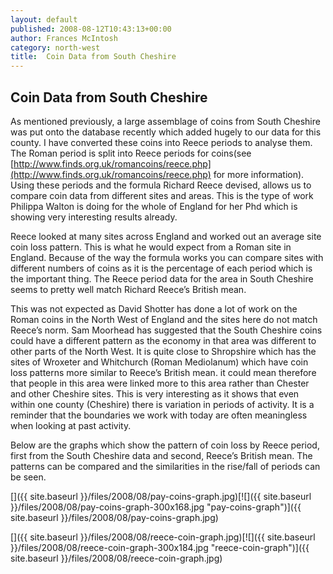 ```yaml
---
layout: default
published: 2008-08-12T10:43:13+00:00
author: Frances McIntosh
category: north-west
title:  Coin Data from South Cheshire
---
```



Coin Data from South Cheshire
-----------------------------

As mentioned previously, a large assemblage of coins from South Cheshire was put onto the database recently which added
hugely to our data for this county. I have converted these coins into Reece periods to analyse them. The Roman period is
split into Reece periods for coins(see [http://www.finds.org.uk/romancoins/reece.php](http://www.finds.org.uk/romancoins/reece.php)
for more information). Using these periods and the formula Richard Reece devised, allows us to compare coin data from
different sites and areas. This is the type of work Philippa Walton is doing for the whole of England for her Phd which
is showing very interesting results already.

Reece looked at many sites across England and worked out an average site coin loss pattern. This is what he would expect
from a Roman site in England. Because of the way the formula works you can compare sites with different numbers of coins
as it is the percentage of each period which is the important thing. The Reece period data for the area in South Cheshire
seems to pretty well match Richard Reece’s British mean.

This was not expected as David Shotter has done a lot of work on the Roman coins in the North West of England and the
sites here do not match Reece’s norm. Sam Moorhead has suggested that the South Cheshire coins could have a different
pattern as the economy in that area was different to other parts of the North West. It is quite close to Shropshire which
has the sites of Wroxeter and Whitchurch (Roman Mediolanum) which have coin loss patterns more similar to Reece’s British
mean. it could mean therefore that people in this area were linked more to this area rather than Chester and other
Cheshire sites. This is very interesting as it shows that even within one county (Cheshire) there is variation in periods
of activity. It is a reminder that the boundaries we work with today are often meaningless when looking at past activity.

Below are the graphs which show the pattern of coin loss by Reece period, first from the South Cheshire data and second,
Reece’s British mean. The patterns can be compared and the similarities in the rise/fall of periods can be seen.

[]({{ site.baseurl }}/files/2008/08/pay-coins-graph.jpg)[![]({{ site.baseurl }}/files/2008/08/pay-coins-graph-300x168.jpg "pay-coins-graph")]({{ site.baseurl }}/files/2008/08/pay-coins-graph.jpg)

[]({{ site.baseurl }}/files/2008/08/reece-coin-graph.jpg)[![]({{ site.baseurl }}/files/2008/08/reece-coin-graph-300x184.jpg "reece-coin-graph")]({{ site.baseurl }}/files/2008/08/reece-coin-graph.jpg)
